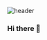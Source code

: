 ![header](https://capsule-render.vercel.app/api?type=waving&color=0:BC2A28,100:18385D&text=%20EuiseonLEE&fontAlign=10&fontAlignY=20&height=100&fontSize=30)
### Hi there 👋

<!--
**EuiSeonLEE/EuiSeonLEE** is a ✨ _special_ ✨ repository because its `README.md` (this file) appears on your GitHub profile.

Here are some ideas to get you started:

- 🔭 I’m currently working on ...
- 🌱 I’m currently learning ...
- 👯 I’m looking to collaborate on ...
- 🤔 I’m looking for help with ...
- 💬 Ask me about ...
- 📫 How to reach me: ...
- 😄 Pronouns: ...
- ⚡ Fun fact: ...
-->
